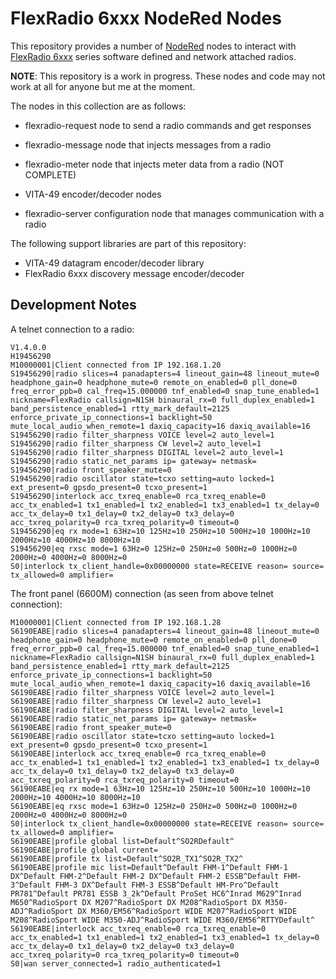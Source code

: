 # FlexRadio 6xxx NodeRed Nodes

This repository provides a number of [NodeRed](https://nodered.org) nodes to 
interact with [FlexRadio 6xxx](http://flexradio.com) series software defined
and network attached radios.

**NOTE**: This repository is a work in progress. These nodes and code may not work at all for anyone but me at the moment.

The nodes in this collection are as follows:

- flexradio-request node to send a radio commands and get responses
- flexradio-message node that injects messages from a radio
- flexradio-meter node that injects meter data from a radio (NOT COMPLETE)

- VITA-49 encoder/decoder nodes

- flexradio-server configuration node that manages communication with a radio

The following support libraries are part of this repository:

- VITA-49 datagram encoder/decoder library
- FlexRadio 6xxx discovery message encoder/decoder

## Development Notes

A telnet connection to a radio:
```
V1.4.0.0
H19456290
M10000001|Client connected from IP 192.168.1.20
S19456290|radio slices=4 panadapters=4 lineout_gain=48 lineout_mute=0 headphone_gain=0 headphone_mute=0 remote_on_enabled=0 pll_done=0 freq_error_ppb=0 cal_freq=15.000000 tnf_enabled=0 snap_tune_enabled=1 nickname=FlexRadio callsign=N1SH binaural_rx=0 full_duplex_enabled=1 band_persistence_enabled=1 rtty_mark_default=2125 enforce_private_ip_connections=1 backlight=50 mute_local_audio_when_remote=1 daxiq_capacity=16 daxiq_available=16
S19456290|radio filter_sharpness VOICE level=2 auto_level=1
S19456290|radio filter_sharpness CW level=2 auto_level=1
S19456290|radio filter_sharpness DIGITAL level=2 auto_level=1
S19456290|radio static_net_params ip= gateway= netmask=
S19456290|radio front_speaker_mute=0
S19456290|radio oscillator state=tcxo setting=auto locked=1 ext_present=0 gpsdo_present=0 tcxo_present=1
S19456290|interlock acc_txreq_enable=0 rca_txreq_enable=0 acc_tx_enabled=1 tx1_enabled=1 tx2_enabled=1 tx3_enabled=1 tx_delay=0 acc_tx_delay=0 tx1_delay=0 tx2_delay=0 tx3_delay=0 acc_txreq_polarity=0 rca_txreq_polarity=0 timeout=0
S19456290|eq rx mode=1 63Hz=10 125Hz=10 250Hz=10 500Hz=10 1000Hz=10 2000Hz=10 4000Hz=10 8000Hz=10
S19456290|eq rxsc mode=1 63Hz=0 125Hz=0 250Hz=0 500Hz=0 1000Hz=0 2000Hz=0 4000Hz=0 8000Hz=0
S0|interlock tx_client_handle=0x00000000 state=RECEIVE reason= source= tx_allowed=0 amplifier=
```

The front panel (6600M) connection (as seen from above telnet connection):
```
M10000001|Client connected from IP 192.168.1.28
S6190EABE|radio slices=4 panadapters=4 lineout_gain=48 lineout_mute=0 headphone_gain=0 headphone_mute=0 remote_on_enabled=0 pll_done=0 freq_error_ppb=0 cal_freq=15.000000 tnf_enabled=0 snap_tune_enabled=1 nickname=FlexRadio callsign=N1SH binaural_rx=0 full_duplex_enabled=1 band_persistence_enabled=1 rtty_mark_default=2125 enforce_private_ip_connections=1 backlight=50 mute_local_audio_when_remote=1 daxiq_capacity=16 daxiq_available=16
S6190EABE|radio filter_sharpness VOICE level=2 auto_level=1
S6190EABE|radio filter_sharpness CW level=2 auto_level=1
S6190EABE|radio filter_sharpness DIGITAL level=2 auto_level=1
S6190EABE|radio static_net_params ip= gateway= netmask=
S6190EABE|radio front_speaker_mute=0
S6190EABE|radio oscillator state=tcxo setting=auto locked=1 ext_present=0 gpsdo_present=0 tcxo_present=1
S6190EABE|interlock acc_txreq_enable=0 rca_txreq_enable=0 acc_tx_enabled=1 tx1_enabled=1 tx2_enabled=1 tx3_enabled=1 tx_delay=0 acc_tx_delay=0 tx1_delay=0 tx2_delay=0 tx3_delay=0 acc_txreq_polarity=0 rca_txreq_polarity=0 timeout=0
S6190EABE|eq rx mode=1 63Hz=10 125Hz=10 250Hz=10 500Hz=10 1000Hz=10 2000Hz=10 4000Hz=10 8000Hz=10
S6190EABE|eq rxsc mode=1 63Hz=0 125Hz=0 250Hz=0 500Hz=0 1000Hz=0 2000Hz=0 4000Hz=0 8000Hz=0
S0|interlock tx_client_handle=0x00000000 state=RECEIVE reason= source= tx_allowed=0 amplifier=
S6190EABE|profile global list=Default^SO2RDefault^
S6190EABE|profile global current=
S6190EABE|profile tx list=Default^SO2R_TX1^SO2R_TX2^
S6190EABE|profile mic list=Default^Default FHM-1^Default FHM-1 DX^Default FHM-2^Default FHM-2 DX^Default FHM-2 ESSB^Default FHM-3^Default FHM-3 DX^Default FHM-3 ESSB^Default HM-Pro^Default PR781^Default PR781 ESSB 3_2k^Default ProSet HC6^Inrad M629^Inrad M650^RadioSport DX M207^RadioSport DX M208^RadioSport DX M350-ADJ^RadioSport DX M360/EM56^RadioSport WIDE M207^RadioSport WIDE M208^RadioSport WIDE M350-ADJ^RadioSport WIDE M360/EM56^RTTYDefault^
S6190EABE|interlock acc_txreq_enable=0 rca_txreq_enable=0 acc_tx_enabled=1 tx1_enabled=1 tx2_enabled=1 tx3_enabled=1 tx_delay=0 acc_tx_delay=0 tx1_delay=0 tx2_delay=0 tx3_delay=0 acc_txreq_polarity=0 rca_txreq_polarity=0 timeout=0
S0|wan server_connected=1 radio_authenticated=1

```